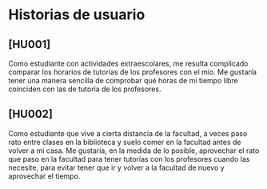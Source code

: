 # Historias de usuario

## [HU001]
Como estudiante con actividades extraescolares, me resulta complicado comparar los horarios de tutorías de los profesores con el mío. Me gustaría tener una manera sencilla de comprobar qué horas de mi tiempo libre coinciden con las de tutoría de los profesores.

## [HU002]
Como estudiante que vive a cierta distancia de la facultad, a veces paso rato entre clases en la biblioteca y suelo comer en la facultad antes de volver a mi casa. Me gustaría, en la medida de lo posible, aprovechar el rato que paso en la facultad para tener tutorías con los profesores cuando las necesite, para evitar tener que ir y volver a la facultad de nuevo y aprovechar el tiempo.